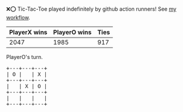 :x::o: Tic-Tac-Toe played indefinitely by github action runners! See [my workflow](.github/workflows/play.yaml).

|PlayerX wins|PlayerO wins|Ties|
|-|-|-|
|2047|1985|917|

PlayerO's turn.

<pre>
+---+---+---+
| O |   | X |
+---+---+---+
|   | X | O |
+---+---+---+
|   |   |   |
+---+---+---+
</pre>